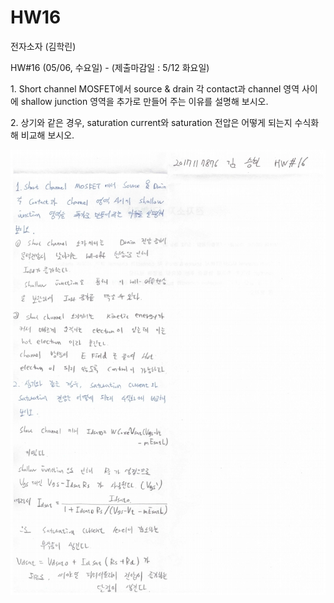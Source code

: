 # HW16

전자소자 (김학린)

HW#16 (05/06, 수요일) - (제출마감일 : 5/12 화요일)

1. Short channel MOSFET에서 source & drain 각 contact과 channel 영역 사이에 shallow junction 영역을 추가로 만들어 주는 이유를 설명해 보시오.

2. 상기와 같은 경우, saturation current와 saturation 전압은 어떻게 되는지 수식화해 비교해 보시오.

![01](images/HW16/image1.jpg)